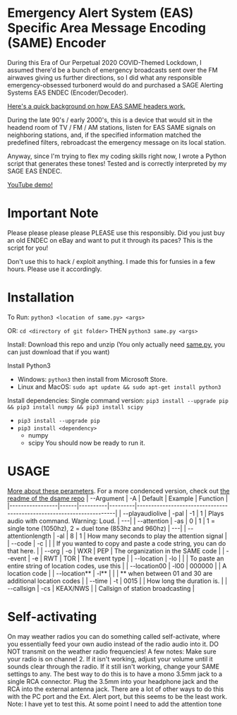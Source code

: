# Emergency Alert System (EAS) Specific Area Message Encoding (SAME) Encoder

During this Era of Our Perpetual 2020 COVID-Themed Lockdown, I assumed there'd be a bunch of emergency broadcasts sent over the FM airwaves giving us further
directions, so I did what any responsible emergency-obsessed turbonerd would do and purchased a SAGE Alerting Systems EAS ENDEC (Encoder/Decoder).

[Here's a quick background on how EAS SAME headers work.](https://www.youtube.com/watch?v=Z5o1sfXXf9E)

During the late 90's / early 2000's, this is a device that would sit in the headend room of TV / FM / AM stations, listen for EAS SAME signals on neighboring
stations, and, if the specified information matched the predefined filters, rebroadcast the emergency message on its local station.

Anyway, since I'm trying to flex my coding skills right now, I wrote a Python script that generates these tones!  Tested and is correctly interpreted by my SAGE
EAS ENDEC.

[YouTube demo!](https://www.youtube.com/watch?v=OVxHkMDX2F8)

# Important Note

Please please please please PLEASE use this responsibly.  Did you just buy an old ENDEC on eBay and want to put it through its paces?  This is the script for you!

Don't use this to hack / exploit anything.  I made this for funsies in a few hours.  Please use it accordingly.

# Installation
To Run: `python3 <location of same.py> <args>`

  OR: `cd <directory of git folder>` THEN `python3 same.py <args>`

Install:
  Download this repo and unzip (You only actually need [same.py](https://raw.githubusercontent.com/MaxMyzer/eas-same-encoder/master/same.py), you can just download that if you want)

Install Python3
  - Windows: `python3` then install from Microsoft Store.
  - Linux and MacOS: `sudo apt update && sudo apt-get install python3`

Install dependencies: Single command version: `pip3 install --upgrade pip && pip3 install numpy && pip3 install scipy`
  - `pip3 install --upgrade pip`
  - `pip3 install <dependency>`
     -  numpy
     -  scipy
 You should now be ready to run it.

# USAGE
[More about these perameters](https://en.wikipedia.org/wiki/Specific_Area_Message_Encoding#Header_format).
For a more condenced version, check out [the readme of the dsame repo](https://github.com/cuppa-joe/dsame/blob/master/README.md)
| --Argument      | -A   | Default  | Example | Function                                                             |
|-----------------|------|----------|---------|----------------------------------------------------------------------|
| --playaudiolive | -pal | -1       | 1       | Plays audio with command. Warning: Loud.                             |
---|
| --attention | -as | 0       | 1       | 1 = single tone (1050hz), 2 = duel tone (853hz and 960hz)                             |
---|
| --attentionlength | -al | 8       | 1       | How many seconds to play the attention signal                          |
| --code          | -c   |          |         | If you wanted to copy and paste a code string, you can do that here. |
| --org           | -o   | WXR      | PEP     | The organization in the SAME code                                    |
| --event         | -e   | RWT      | TOR     | The event type                                                       |
| --location      | -lo  |          |         | To paste an entire string of location codes, use this                |
| --location00    | -l00 | 000000   |         | A location code                                                      |
| --location**    | -l** |          |         | ** when between 01 and 30 are additional location codes              |
| --time          | -t   | 0015     |         | How long the duration is.                                            |
| --callsign      | -cs  | KEAX/NWS |         | Callsign of station broadcasting                                     |

# Self-activating
On may weather radios you can do something called self-activate, where you essentially feed your own audio instead of the radio audio into it. DO NOT transmit on the weather radio frequencies! A few notes: Make sure your radio is on channel 2. If it isn't working, adjust your volume until it sounds clear through the radio. If it still isn't working, change your SAME settings to any. The best way to do this is to have a mono 3.5mm jack to a single RCA connector. Plug the 3.5mm into your headphone jack and the RCA into the external antenna jack. There are a lot of other ways to do this with the PC port and the Ext. Alert port, but this seems to be the least work. Note: I have yet to test this.
At some point I need to add the attention tone
